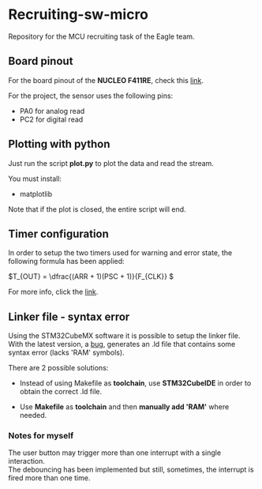 # Recruiting-sw-micro

Repository for the MCU recruiting task of the Eagle team.

## Board pinout

For the board pinout of the __NUCLEO F411RE__, check this [link](https://os.mbed.com/platforms/ST-Nucleo-F411RE/).

For the project, the sensor uses the following pins:
- PA0 for analog read
- PC2 for digital read

## Plotting with python
Just run the script __plot.py__ to plot the data and read the stream.<br/>

You must install:
- matplotlib

Note that if the plot is closed, the entire script will end.

## Timer configuration
In order to setup the two timers used for warning and error state, the following formula has been applied:

$T_{OUT} = \dfrac{(ARR + 1)(PSC + 1)}{F_{CLK}} $

For more info, click the [link](https://deepbluembedded.com/stm32-timer-interrupt-hal-example-timer-mode-lab/).

## Linker file - syntax error

Using the STM32CubeMX software it is possible to setup the linker file.<br/>
With the latest version, a [bug](https://community.st.com/t5/stm32cubemx-mcus/flash-ld-syntax-error-when-upgrading-to-cubemx-v6-12-1/td-p/722343), generates an .ld file that contains some syntax error (lacks 'RAM' symbols).

There are 2 possible solutions:

- Instead of using Makefile as __toolchain__, use __STM32CubeIDE__ in order
to obtain the correct .ld file.

- Use __Makefile__ as __toolchain__ and then __manually add 'RAM'__ where needed.

### Notes for myself
The user button may trigger more than one interrupt with a single interaction.<br/>
The debouncing has been implemented but still, sometimes, the interrupt is fired more than one time.